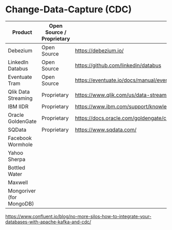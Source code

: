 # Change-Data-Capture (CDC)

| Product | Open Source / Proprietary | Website | 
|----|----|----|
| Debezium | Open Source | https://debezium.io/ |
| LinkedIn Databus | Open Source | https://github.com/linkedin/databus |
| Eventuate Tram | Open Source | https://eventuate.io/docs/manual/eventuate-tram/latest/about-eventuate-tram.html#about-eventuate-tram |
| Qlik Data Streaming | Proprietary | https://www.qlik.com/us/data-streaming/data-streaming-cdc | 
| IBM IIDR | Proprietary | https://www.ibm.com/support/knowledgecenter/SSTRGZ_11.4.0/com.ibm.cdcdoc.mcadminguide.doc/concepts/overview_of_cdc.html |
| Oracle GoldenGate | Proprietary | https://docs.oracle.com/goldengate/c1230/gg-winux/GGCON/introduction-oracle-goldengate.htm |
| SQData | Proprietary | https://www.sqdata.com/ |
| Facebook Wormhole | | |
| Yahoo Sherpa | | |
| Bottled Water | | |
| Maxwell | |
| Mongoriver (for MongoDB) | | |

https://www.confluent.io/blog/no-more-silos-how-to-integrate-your-databases-with-apache-kafka-and-cdc/
